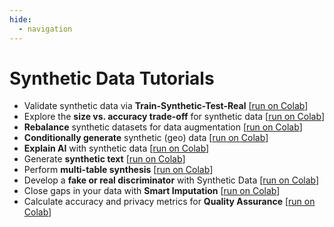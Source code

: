 ```yaml
---
hide:
  - navigation
---
```


# Synthetic Data Tutorials

* Validate synthetic data via **Train-Synthetic-Test-Real** [[run on Colab](https://colab.research.google.com/github/mostly-ai/mostlyai/blob/main/docs/tutorials/train-synthetic-test-real/TSTR.ipynb)]
* Explore the **size vs. accuracy trade-off** for synthetic data [[run on Colab](https://colab.research.google.com/github/mostly-ai/mostlyai/blob/main/docs/tutorials/size-vs-accuracy/size-vs-accuracy.ipynb)]
* **Rebalance** synthetic datasets for data augmentation [[run on Colab](https://colab.research.google.com/github/mostly-ai/mostlyai/blob/main/docs/tutorials/rebalancing/rebalancing.ipynb)]
* **Conditionally generate** synthetic (geo) data [[run on Colab](https://colab.research.google.com/github/mostly-ai/mostlyai/blob/main/docs/tutorials/conditional-generation/conditional-generation.ipynb)]
* **Explain AI**  with synthetic data [[run on Colab](https://colab.research.google.com/github/mostly-ai/mostlyai/blob/main/docs/tutorials/explainable-ai/explainable-ai.ipynb)]
* Generate **synthetic text** [[run on Colab](https://colab.research.google.com/github/mostly-ai/mostlyai/blob/main/docs/tutorials/synthetic-text/synthetic-text.ipynb)]
* Perform **multi-table synthesis** [[run on Colab](https://colab.research.google.com/github/mostly-ai/mostlyai/blob/main/docs/tutorials/multi-table/multi-table.ipynb)]
* Develop a **fake or real discriminator** with Synthetic Data [[run on Colab](https://colab.research.google.com/github/mostly-ai/mostlyai/blob/main/docs/tutorials/fake-or-real/fake-or-real.ipynb)]
* Close gaps in your data with **Smart Imputation** [[run on Colab](https://colab.research.google.com/github/mostly-ai/mostlyai/blob/main/docs/tutorials/smart-imputation/smart-imputation.ipynb)]
* Calculate accuracy and privacy metrics for **Quality Assurance** [[run on Colab](https://colab.research.google.com/github/mostly-ai/mostlyai/blob/main/docs/tutorials/quality-assurance/quality-assurance.ipynb)]
